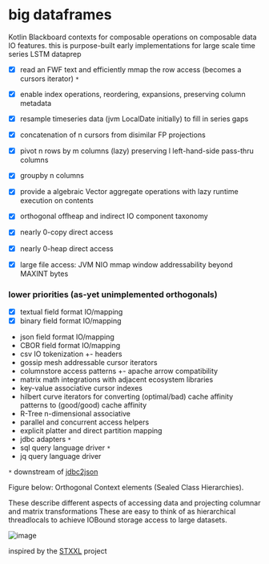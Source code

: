 # big dataframes 

Kotlin Blackboard contexts for composable operations on composable data IO features. 
this is purpose-built early implementations for large scale time series LSTM dataprep  

  - [X] read an FWF text and efficiently mmap the row access (becomes a cursors iterator) `*`
  - [X] enable index operations, reordering, expansions, preserving column metadata 
  - [X] resample timeseries data (jvm LocalDate initially) to fill in series gaps
  - [X] concatenation of n cursors from disimilar FP projections
  - [X] pivot n rows by m columns (lazy) preserving l left-hand-side pass-thru columns
  - [X] groupby n columns
  - [X] provide a algebraic Vector aggregate operations with lazy runtime execution on contents
  - [X] orthogonal offheap and indirect IO component taxonomy
  - [X] nearly 0-copy direct access
  - [X] nearly 0-heap direct access
  - [X] large file access: JVM NIO mmap window addressability beyond MAXINT bytes   
 
 
### lower priorities (as-yet unimplemented orthogonals)
 - [X] textual field format IO/mapping
 - [X] binary  field format IO/mapping 
 * json    field format IO/mapping
 * CBOR    field format IO/mapping 
 * csv IO tokenization +- headers
 * gossip mesh addressable cursor iterators
 * columnstore access patterns +- apache arrow compatibility
 * matrix math integrations with adjacent ecosystem libraries
 * key-value associative cursor indexes
 * hilbert curve iterators for converting (optimal/bad) cache affinity patterns to (good/good) cache affinity 
 * R-Tree n-dimensional associative  
 * parallel and concurrent access helpers
 * explicit platter and direct partition mapping 
 * jdbc adapters `*`
 * sql query language driver `*`
 * jq query language driver  
 
 `*` downstream of [jdbc2json](https://github.com/jnorthrup/jdbc2json)
 
Figure below: Orthogonal Context elements (Sealed Class Hierarchies).
   
These describe different aspects of accessing 
data and projecting columnar and matrix transformations 
These are easy to think of as hierarchical threadlocals to achieve IOBound storage access to large datasets. 


![image](https://user-images.githubusercontent.com/73514/71553240-7a838500-2a3e-11ea-8e3e-b85c0602873f.png)

inspired by the [STXXL](https://stxxl.org)  project
